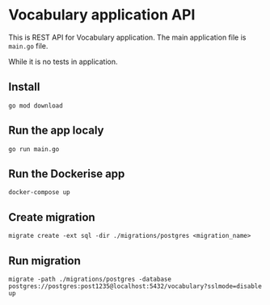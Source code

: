 # Vocabulary application API

This is REST API for Vocabulary application.
The main application file is `main.go` file.

While it is no tests in application.

## Install
    
    go mod download

## Run the app localy

    go run main.go

## Run the Dockerise app

    docker-compose up

## Create migration

    migrate create -ext sql -dir ./migrations/postgres <migration_name>

## Run migration

    migrate -path ./migrations/postgres -database postgres://postgres:post1235@localhost:5432/vocabulary?sslmode=disable up